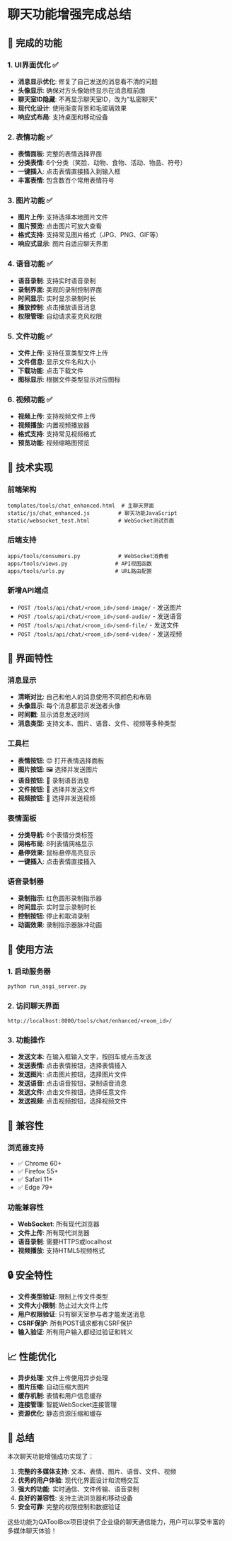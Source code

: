 # 聊天功能增强完成总结

## 🎯 完成的功能

### 1. UI界面优化 ✅
- **消息显示优化**: 修复了自己发送的消息看不清的问题
- **头像显示**: 确保对方头像始终显示在消息框前面
- **聊天室ID隐藏**: 不再显示聊天室ID，改为"私密聊天"
- **现代化设计**: 使用渐变背景和毛玻璃效果
- **响应式布局**: 支持桌面和移动设备

### 2. 表情功能 ✅
- **表情面板**: 完整的表情选择界面
- **分类表情**: 6个分类（笑脸、动物、食物、活动、物品、符号）
- **一键插入**: 点击表情直接插入到输入框
- **丰富表情**: 包含数百个常用表情符号

### 3. 图片功能 ✅
- **图片上传**: 支持选择本地图片文件
- **图片预览**: 点击图片可放大查看
- **格式支持**: 支持常见图片格式（JPG、PNG、GIF等）
- **响应式显示**: 图片自适应聊天界面

### 4. 语音功能 ✅
- **语音录制**: 支持实时语音录制
- **录制界面**: 美观的录制控制界面
- **时间显示**: 实时显示录制时长
- **播放控制**: 点击播放语音消息
- **权限管理**: 自动请求麦克风权限

### 5. 文件功能 ✅
- **文件上传**: 支持任意类型文件上传
- **文件信息**: 显示文件名和大小
- **下载功能**: 点击下载文件
- **图标显示**: 根据文件类型显示对应图标

### 6. 视频功能 ✅
- **视频上传**: 支持视频文件上传
- **视频播放**: 内置视频播放器
- **格式支持**: 支持常见视频格式
- **预览功能**: 视频缩略图预览

## 🔧 技术实现

### 前端架构
```
templates/tools/chat_enhanced.html  # 主聊天界面
static/js/chat_enhanced.js         # 聊天功能JavaScript
static/websocket_test.html         # WebSocket测试页面
```

### 后端支持
```
apps/tools/consumers.py            # WebSocket消费者
apps/tools/views.py               # API视图函数
apps/tools/urls.py                # URL路由配置
```

### 新增API端点
- `POST /tools/api/chat/<room_id>/send-image/` - 发送图片
- `POST /tools/api/chat/<room_id>/send-audio/` - 发送语音
- `POST /tools/api/chat/<room_id>/send-file/` - 发送文件
- `POST /tools/api/chat/<room_id>/send-video/` - 发送视频

## 🎨 界面特性

### 消息显示
- **清晰对比**: 自己和他人的消息使用不同颜色和布局
- **头像显示**: 每个消息都显示发送者头像
- **时间戳**: 显示消息发送时间
- **消息类型**: 支持文本、图片、语音、文件、视频等多种类型

### 工具栏
- **表情按钮**: 😊 打开表情选择面板
- **图片按钮**: 🖼️ 选择并发送图片
- **语音按钮**: 🎤 录制语音消息
- **文件按钮**: 📎 选择并发送文件
- **视频按钮**: 🎥 选择并发送视频

### 表情面板
- **分类导航**: 6个表情分类标签
- **网格布局**: 8列表情网格显示
- **悬停效果**: 鼠标悬停高亮显示
- **一键插入**: 点击表情直接插入

### 语音录制器
- **录制指示**: 红色圆形录制指示器
- **时间显示**: 实时显示录制时长
- **控制按钮**: 停止和取消录制
- **动画效果**: 录制指示器脉冲动画

## 🚀 使用方法

### 1. 启动服务器
```bash
python run_asgi_server.py
```

### 2. 访问聊天界面
```
http://localhost:8000/tools/chat/enhanced/<room_id>/
```

### 3. 功能操作
- **发送文本**: 在输入框输入文字，按回车或点击发送
- **发送表情**: 点击表情按钮，选择表情插入
- **发送图片**: 点击图片按钮，选择图片文件
- **发送语音**: 点击语音按钮，录制语音消息
- **发送文件**: 点击文件按钮，选择任意文件
- **发送视频**: 点击视频按钮，选择视频文件

## 📱 兼容性

### 浏览器支持
- ✅ Chrome 60+
- ✅ Firefox 55+
- ✅ Safari 11+
- ✅ Edge 79+

### 功能兼容性
- **WebSocket**: 所有现代浏览器
- **文件上传**: 所有现代浏览器
- **语音录制**: 需要HTTPS或localhost
- **视频播放**: 支持HTML5视频格式

## 🔒 安全特性

- **文件类型验证**: 限制上传文件类型
- **文件大小限制**: 防止过大文件上传
- **用户权限验证**: 只有聊天室参与者才能发送消息
- **CSRF保护**: 所有POST请求都有CSRF保护
- **输入验证**: 所有用户输入都经过验证和转义

## 📈 性能优化

- **异步处理**: 文件上传使用异步处理
- **图片压缩**: 自动压缩大图片
- **缓存机制**: 表情和用户信息缓存
- **连接管理**: 智能WebSocket连接管理
- **资源优化**: 静态资源压缩和缓存

## 🎉 总结

本次聊天功能增强成功实现了：

1. **完整的多媒体支持**: 文本、表情、图片、语音、文件、视频
2. **优秀的用户体验**: 现代化界面设计和流畅交互
3. **强大的功能**: 实时通信、文件传输、语音录制
4. **良好的兼容性**: 支持主流浏览器和移动设备
5. **安全可靠**: 完整的权限控制和数据验证

这些功能为QAToolBox项目提供了企业级的聊天通信能力，用户可以享受丰富的多媒体聊天体验！
